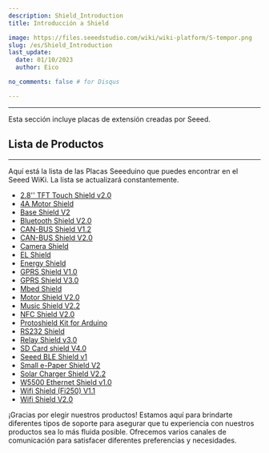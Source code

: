 ```yaml
---
description: Shield_Introduction
title: Introducción a Shield

image: https://files.seeedstudio.com/wiki/wiki-platform/S-tempor.png
slug: /es/Shield_Introduction
last_update:
  date: 01/10/2023  
  author: Eico 

no_comments: false # for Disqus

---
```


---
Esta sección incluye placas de extensión creadas por Seeed.

## Lista de Productos
---

Aquí está la lista de las Placas Seeeduino que puedes encontrar en el Seeed WiKi. La lista se actualizará constantemente.

- [2.8&#39;&#39; TFT Touch Shield v2.0](https://wiki.seeedstudio.com/es/2.8inch_TFT_Touch_Shield_v2.0/)
- [4A Motor Shield](https://wiki.seeedstudio.com/es/4A_Motor_Shield/)
- [Base Shield V2](https://wiki.seeedstudio.com/es/Base_Shield_V2/)
- [Bluetooth Shield V2.0](https://wiki.seeedstudio.com/es/Bluetooth_Shield_V2/)
- [CAN-BUS Shield V1.2](https://wiki.seeedstudio.com/es/CAN-BUS_Shield_V1.2/)
- [CAN-BUS Shield V2.0](https://wiki.seeedstudio.com/es/CAN-BUS_Shield_V2.0/)
- [Camera Shield](https://wiki.seeedstudio.com/es/Camera_Shield/)
- [EL Shield](https://wiki.seeedstudio.com/es/EL_Shield/)
- [Energy Shield](https://wiki.seeedstudio.com/es/Energy_Shield/)
- [GPRS Shield V1.0](https://wiki.seeedstudio.com/es/GPRS_Shield_v1.0/)
- [GPRS Shield V3.0](https://wiki.seeedstudio.com/es/GPRS_Shield_V3.0/)
- [Mbed Shield](https://wiki.seeedstudio.com/es/mbed_Shield/)
- [Motor Shield V2.0](https://wiki.seeedstudio.com/es/Motor_Shield_V2.0/)
- [Music Shield V2.2](https://wiki.seeedstudio.com/es/Music_Shield_V2.2/)
- [NFC Shield V2.0](https://wiki.seeedstudio.com/es/NFC_Shield_V2.0/)
- [Protoshield Kit for Arduino](https://wiki.seeedstudio.com/es/Protoshield_Kit_for_Arduino/)
- [RS232 Shield](https://wiki.seeedstudio.com/es/RS232_Shield/)
- [Relay Shield v3.0](https://wiki.seeedstudio.com/es/Relay_Shield_v3/)
- [SD Card shield V4.0](https://wiki.seeedstudio.com/es/SD_Card_shield_V4.0/)
- [Seeed BLE Shield v1](https://wiki.seeedstudio.com/es/Seeed_BLE_Shield/)
- [Small e-Paper Shield V2](https://wiki.seeedstudio.com/es/Small_e-Paper_Shield_V2/)
- [Solar Charger Shield V2.2](https://wiki.seeedstudio.com/es/Solar_Charger_Shield_V2.2/)
- [W5500 Ethernet Shield v1.0](https://wiki.seeedstudio.com/es/W5500_Ethernet_Shield_v1.0/)
- [Wifi Shield (Fi250) V1.1](https://wiki.seeedstudio.com/es/Wifi_Shield_Fi250_V1.1/)
- [Wifi Shield V2.0](https://wiki.seeedstudio.com/es/Wifi_Shield_V2.0/)
<!-- - [XBee Shield V2.0](/es/https://wiki.seeedstudio.comXBee_Shield_V2.0/) -->

¡Gracias por elegir nuestros productos! Estamos aquí para brindarte diferentes tipos de soporte para asegurar que tu experiencia con nuestros productos sea lo más fluida posible. Ofrecemos varios canales de comunicación para satisfacer diferentes preferencias y necesidades.

<div class="button_tech_support_container">
<a href="https://forum.seeedstudio.com/" class="button_forum"></a> 
<a href="https://www.seeedstudio.com/contacts" class="button_email"></a>
</div>

<div class="button_tech_support_container">
<a href="https://discord.gg/eWkprNDMU7" class="button_discord"></a> 
<a href="https://github.com/Seeed-Studio/wiki-documents/discussions/69" class="button_discussion"></a>
</div>